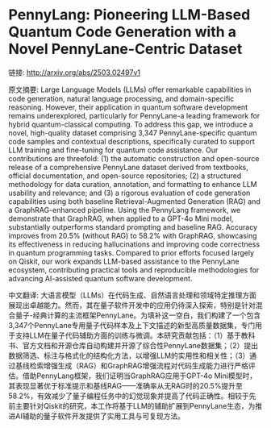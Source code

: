 # PennyLang: Pioneering LLM-Based Quantum Code Generation with a Novel PennyLane-Centric Dataset

链接: http://arxiv.org/abs/2503.02497v1

原文摘要:
Large Language Models (LLMs) offer remarkable capabilities in code
generation, natural language processing, and domain-specific reasoning.
However, their application in quantum software development remains
underexplored, particularly for PennyLane-a leading framework for hybrid
quantum-classical computing. To address this gap, we introduce a novel,
high-quality dataset comprising 3,347 PennyLane-specific quantum code samples
and contextual descriptions, specifically curated to support LLM training and
fine-tuning for quantum code assistance. Our contributions are threefold: (1)
the automatic construction and open-source release of a comprehensive PennyLane
dataset derived from textbooks, official documentation, and open-source
repositories; (2) a structured methodology for data curation, annotation, and
formatting to enhance LLM usability and relevance; and (3) a rigorous
evaluation of code generation capabilities using both baseline
Retrieval-Augmented Generation (RAG) and a GraphRAG-enhanced pipeline. Using
the PennyLang framework, we demonstrate that GraphRAG, when applied to a GPT-4o
Mini model, substantially outperforms standard prompting and baseline RAG.
Accuracy improves from 20.5% (without RAG) to 58.2% with GraphRAG, showcasing
its effectiveness in reducing hallucinations and improving code correctness in
quantum programming tasks. Compared to prior efforts focused largely on Qiskit,
our work expands LLM-based assistance to the PennyLane ecosystem, contributing
practical tools and reproducible methodologies for advancing AI-assisted
quantum software development.

中文翻译:
大语言模型（LLMs）在代码生成、自然语言处理和领域特定推理方面展现出卓越能力。然而，其在量子软件开发中的应用仍待深入探索，特别是针对混合量子-经典计算的主流框架PennyLane。为填补这一空白，我们构建了一个包含3,347个PennyLane专用量子代码样本及上下文描述的新型高质量数据集，专门用于支持LLM在量子代码辅助方面的训练与微调。本研究贡献包括：（1）基于教科书、官方文档和开源仓库自动构建并开源了综合性PennyLane数据集；（2）提出数据筛选、标注与格式化的结构化方法，以增强LLM的实用性和相关性；（3）通过基线检索增强生成（RAG）和GraphRAG增强流程对代码生成能力进行严格评估。借助PennyLang框架，我们证明当GraphRAG应用于GPT-4o Mini模型时，其表现显著优于标准提示和基线RAG——准确率从无RAG时的20.5%提升至58.2%，有效减少了量子编程任务中的幻觉现象并提高了代码正确性。相较于先前主要针对Qiskit的研究，本工作将基于LLM的辅助扩展到PennyLane生态，为推进AI辅助的量子软件开发提供了实用工具与可复现方法。
